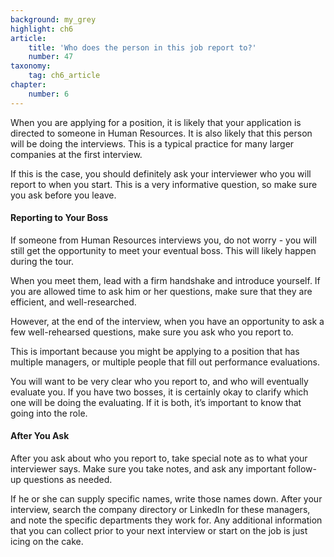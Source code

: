 ```yaml
---
background: my_grey
highlight: ch6
article:
    title: 'Who does the person in this job report to?'
    number: 47
taxonomy:
    tag: ch6_article
chapter:
    number: 6
---
```

When you are applying for a position, it is likely that your application is directed to someone in Human Resources. It is also likely that this person will be doing the interviews. This is a typical practice for many larger companies at the first interview.

If this is the case, you should definitely ask your interviewer who you will report to when you start. This is a very informative question, so make sure you ask before you leave. 

#### Reporting to Your Boss
If someone from Human Resources interviews you, do not worry - you will still get the opportunity to meet your eventual boss. This will likely happen during the tour. 

When you meet them, lead with a firm handshake and introduce yourself. If you are allowed time to ask him or her questions, make sure that they are efficient, and well-researched.

However, at the end of the interview, when you have an opportunity to ask a few well-rehearsed questions, make sure you ask who you report to.

This is important because you might be applying to a position that has multiple managers, or multiple people that fill out performance evaluations. 

You will want to be very clear who you report to, and who will eventually evaluate you. If you have two bosses, it is certainly okay to clarify which one will be doing the evaluating. If it is both, it’s important to know that going into the role.

#### After You Ask
After you ask about who you report to, take special note as to what your interviewer says. Make sure you take notes, and ask any important follow-up questions as needed. 

If he or she can supply specific names, write those names down. After your interview, search the company directory or LinkedIn for these managers, and note the specific departments they work for. Any additional information that you can collect prior to your next interview or start on the job is just icing on the cake.